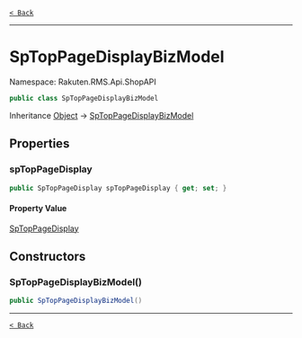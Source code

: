 [`< Back`](./)

---

# SpTopPageDisplayBizModel

Namespace: Rakuten.RMS.Api.ShopAPI

```csharp
public class SpTopPageDisplayBizModel
```

Inheritance [Object](https://docs.microsoft.com/en-us/dotnet/api/system.object) → [SpTopPageDisplayBizModel](./rakuten.rms.api.shopapi.sptoppagedisplaybizmodel)

## Properties

### **spTopPageDisplay**

```csharp
public SpTopPageDisplay spTopPageDisplay { get; set; }
```

#### Property Value

[SpTopPageDisplay](./rakuten.rms.api.shopapi.sptoppagedisplay)<br>

## Constructors

### **SpTopPageDisplayBizModel()**

```csharp
public SpTopPageDisplayBizModel()
```

---

[`< Back`](./)

